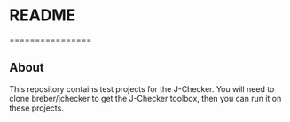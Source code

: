 # README #
================

## About ##

This repository contains test projects for the J-Checker. You will need to clone breber/jchecker to get the J-Checker toolbox, then you can run it on these projects.

